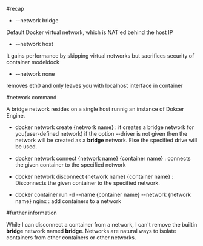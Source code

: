 #recap

- --network bridge

Default Docker virtual network, which is NAT'ed behind the host IP

- --network host

It gains performance by skipping virtual networks but sacrifices security of container modeldock

- --network none

removes eth0 and only leaves you with localhost interface in container

#network command

A bridge network resides on a single host runnig an instance of Dokcer Engine. 
 
- docker network create {network name}
  : it creates a bridge network for you(user-defined network) if the option --driver is not given then the network will be created as a **bridge** network. Else the specified drive will be used. 

- docker network connect {network name} {container name} 
  : connects the given container to the specified network

- docker network disconnect {network name} {container name} 
  : Disconnects the given container to the specified network.

- docker container run -d --name {container name} --network {network name} nginx
  : add containers to a network

#further information

While I can disconnect a container from a network, I can't remove the builtin **bridge** network named **bridge**. Networks are natural ways to isolate containers from other containers or other networks.  


